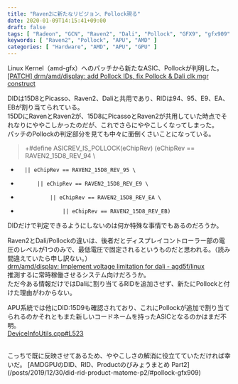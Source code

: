 ```yaml
---
title: "Raven2に新たなリビジョン、Pollock現る"
date: 2020-01-09T14:15:41+09:00
draft: false
tags: [ "Radeon", "GCN", "Raven2", "Dali", "Pollock", "GFX9", "gfx909" ]
keywords: [ "Raven2", "Pollock", "APU", "AMD" ]
categories: [ "Hardware", "AMD", "APU", "GPU" ]
---
```


Linux Kernel（amd-gfx）へのパッチから新たなASIC、Pollockが判明した。  
[[PATCH] drm/amd/display: add Pollock IDs, fix Pollock & Dali clk mgr construct](https://lists.freedesktop.org/archives/amd-gfx/2020-January/044548.html)  

DIDは15D8とPicasso、Raven2、Daliと共用であり、RIDは94、95、E9、EA、EBが割り当てられている。  
15DDにRavenとRaven2が、15D8にPicassoとRaven2が共用していた時点でそれなりにややこしかったのだが、これでさらにややこしくなってしまった。  
パッチのPollockの判定部分を見ても中々に面倒くさいことになっている。  

 > +#define ASICREV_IS_POLLOCK(eChipRev) (eChipRev == RAVEN2_15D8_REV_94 \
+		|| eChipRev == RAVEN2_15D8_REV_95 \
+			|| eChipRev == RAVEN2_15D8_REV_E9 \
+				|| eChipRev == RAVEN2_15D8_REV_EA \
+					|| eChipRev == RAVEN2_15D8_REV_EB)

DIDだけで判定できるようにしないのは何か特殊な事情でもあるのだろうか。  

Raven2とDali/Pollockの違いは、後者だとディスプレイコントローラー部の電圧のレベルが1つのみで、最低電圧で固定されるというものだと思われる。（読み間違えていたら申し訳ない。）  
[drm/amd/display: Implement voltage limitation for dali - agd5f/linux](https://cgit.freedesktop.org/~agd5f/linux/commit/drivers/gpu/drm/amd?h=amd-staging-drm-next&id=e42a34dec68950ebad7904f235ed2dfff5bb27b5)  
推測するに常時稼働させるシステム向けだろうか。  
ただ今ある情報だけではDaliに割り当てるRIDを追加させず、新たにPollockと付けた理由がわからない。  

APU系統では他にDID:15D9も確認されており、これにPollockが追加で割り当てられるのかそれともまた新しいコードネームを持ったASICとなるのかはまだ不明。  
[DeviceInfoUtils.cpp#L523](https://github.com/GPUOpen-Tools/common-src-DeviceInfo/blob/master/DeviceInfoUtils.cpp#L523)  

<br>
こっちで既に反映させてあるため、ややこしさの解消に役立てていただければ幸いだ。  
[AMDGPUのDID、RID、Productのびみょうまとめ Part2](/posts/2019/12/30/did-rid-product-matome-p2/#pollock-gfx909)  
